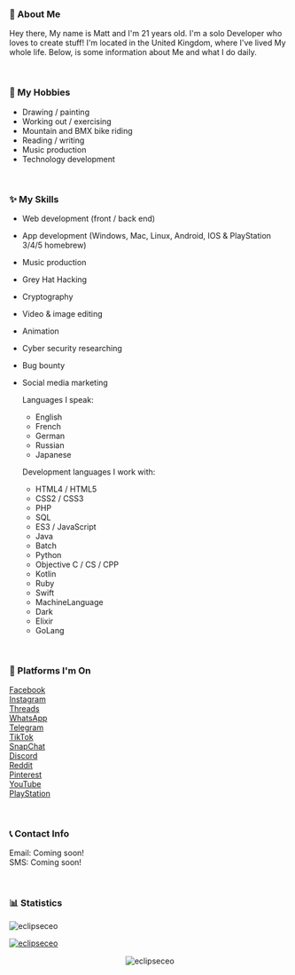 ### 👋 About Me
Hey there, My name is Matt and I'm 21 years old. I'm a solo Developer who loves to create stuff! I'm located in the United Kingdom, where I've lived My whole life. Below, is some information about Me and what I do daily.

<br>  

### 🎯 My Hobbies
- Drawing / painting  
- Working out / exercising  
- Mountain and BMX bike riding  
- Reading / writing  
- Music production  
- Technology development  

<br>  

### ✨ My Skills
- Web development (front / back end)  
- App development (Windows, Mac, Linux, Android, IOS & PlayStation 3/4/5 homebrew)  
- Music production  
- Grey Hat Hacking  
- Cryptography  
- Video & image editing  
- Animation  
- Cyber security researching  
- Bug bounty
- Social media marketing

  Languages I speak:  
   - English  
   - French  
   - German  
   - Russian  
   - Japanese  

  Development languages I work with:  
   - HTML4 / HTML5  
   - CSS2 / CSS3  
   - PHP  
   - SQL  
   - ES3 / JavaScript  
   - Java  
   - Batch  
   - Python  
   - Objective C / CS / CPP  
   - Kotlin  
   - Ruby  
   - Swift  
   - MachineLanguage  
   - Dark  
   - Elixir  
   - GoLang  

<br>  

### 💬 Platforms I'm On
[Facebook](https://google.com/404)  
[Instagram](https://google.com/404)  
[Threads](https://google.com/404)  
[WhatsApp](https://google.com/404)  
[Telegram](https://google.com/404)  
[TikTok](https://google.com/404)  
[SnapChat](https://google.com/404)  
[Discord](https://google.com/404)  
[Reddit](https://google.com/404)  
[Pinterest](https://google.com/404)  
[YouTube](https://google.com/404)  
[PlayStation](https://google.com/404)  

<br>  

### 📞 Contact Info
Email: Coming soon!  
SMS: Coming soon!  

<br>  

### 📊 Statistics
<center>
  <p align="left"> <img src="https://komarev.com/ghpvc/?username=eclipseceo&label=Visitors:&color=000000&style=flat" alt="eclipseceo" /> </p>  
  <p align="left"> <a href="https://github.com/ryo-ma/github-profile-trophy"><img src="https://github-profile-trophy.vercel.app/?username=eclipseceo" alt="eclipseceo" /></a> </p>  
  <p>&nbsp;<img align="center" src="https://github-readme-stats.vercel.app/api?username=eclipseceo&show_icons=true&theme=dark&title_color=00e1ff&text_color=ffffff&bg_color=000000&locale=en" alt="eclipseceo" /></p>  
</center>
